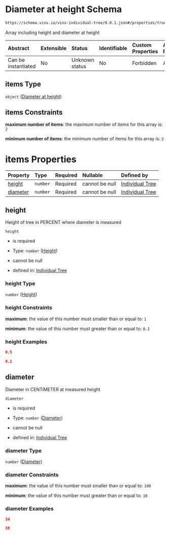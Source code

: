 # Diameter at height Schema

```txt
https://schema.vinv.io/vinv-individual-tree/0.0.1.json#/properties/trunk/properties/dimensions/items
```

Array including height and diameter at height

| Abstract            | Extensible | Status         | Identifiable | Custom Properties | Additional Properties | Access Restrictions | Defined In                                                                                                              |
| :------------------ | :--------- | :------------- | :----------- | :---------------- | :-------------------- | :------------------ | :---------------------------------------------------------------------------------------------------------------------- |
| Can be instantiated | No         | Unknown status | No           | Forbidden         | Allowed               | none                | [dereferenced.doc.json\*](../../../../../vinv-schemas/vinv-tree/out/0.0.1/dereferenced.doc.json "open original schema") |

## items Type

`object` ([Diameter at height](dereferenced-properties-trunk-properties-trunk-dimensions-diameter-at-height.md))

## items Constraints

**maximum number of items**: the maximum number of items for this array is: `2`

**minimum number of items**: the minimum number of items for this array is: `2`

# items Properties

| Property              | Type     | Required | Nullable       | Defined by                                                                                                                                                                                                                                        |
| :-------------------- | :------- | :------- | :------------- | :------------------------------------------------------------------------------------------------------------------------------------------------------------------------------------------------------------------------------------------------ |
| [height](#height)     | `number` | Required | cannot be null | [Individual Tree](dereferenced-properties-trunk-properties-trunk-dimensions-diameter-at-height-properties-height.md "https://schema.vinv.io/vinv-individual-tree/0.0.1.json#/properties/trunk/properties/dimensions/items/properties/height")     |
| [diameter](#diameter) | `number` | Required | cannot be null | [Individual Tree](dereferenced-properties-trunk-properties-trunk-dimensions-diameter-at-height-properties-diameter.md "https://schema.vinv.io/vinv-individual-tree/0.0.1.json#/properties/trunk/properties/dimensions/items/properties/diameter") |

## height

Height of tree in PERCENT where diameter is measured

`height`

*   is required

*   Type: `number` ([Height](dereferenced-properties-trunk-properties-trunk-dimensions-diameter-at-height-properties-height.md))

*   cannot be null

*   defined in: [Individual Tree](dereferenced-properties-trunk-properties-trunk-dimensions-diameter-at-height-properties-height.md "https://schema.vinv.io/vinv-individual-tree/0.0.1.json#/properties/trunk/properties/dimensions/items/properties/height")

### height Type

`number` ([Height](dereferenced-properties-trunk-properties-trunk-dimensions-diameter-at-height-properties-height.md))

### height Constraints

**maximum**: the value of this number must smaller than or equal to: `1`

**minimum**: the value of this number must greater than or equal to: `0.1`

### height Examples

```json
0.5
```

```json
0.1
```

## diameter

Diameter in CENTIMETER at measured height

`diameter`

*   is required

*   Type: `number` ([Diameter](dereferenced-properties-trunk-properties-trunk-dimensions-diameter-at-height-properties-diameter.md))

*   cannot be null

*   defined in: [Individual Tree](dereferenced-properties-trunk-properties-trunk-dimensions-diameter-at-height-properties-diameter.md "https://schema.vinv.io/vinv-individual-tree/0.0.1.json#/properties/trunk/properties/dimensions/items/properties/diameter")

### diameter Type

`number` ([Diameter](dereferenced-properties-trunk-properties-trunk-dimensions-diameter-at-height-properties-diameter.md))

### diameter Constraints

**maximum**: the value of this number must smaller than or equal to: `100`

**minimum**: the value of this number must greater than or equal to: `10`

### diameter Examples

```json
34
```

```json
38
```
